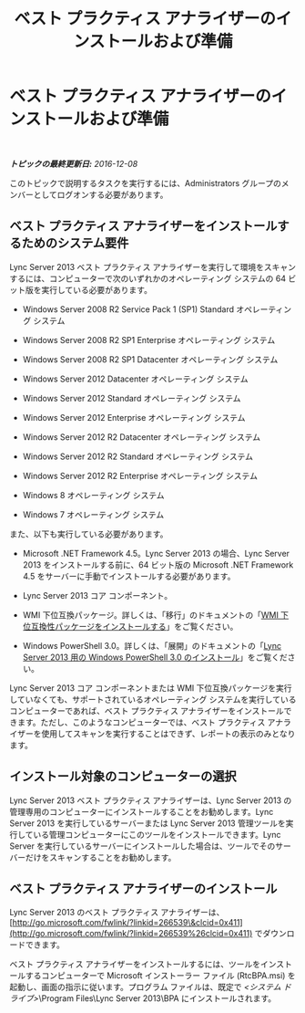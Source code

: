 ﻿---
title: ベスト プラクティス アナライザーのインストールおよび準備
TOCTitle: ベスト プラクティス アナライザーのインストールおよび準備
ms:assetid: 550613dd-dc08-482e-9980-a3fe187cd162
ms:mtpsurl: https://technet.microsoft.com/ja-jp/library/Gg591347(v=OCS.15)
ms:contentKeyID: 48272120
ms.date: 12/10/2016
mtps_version: v=OCS.15
ms.translationtype: HT
---

# ベスト プラクティス アナライザーのインストールおよび準備

 

_**トピックの最終更新日:** 2016-12-08_

このトピックで説明するタスクを実行するには、Administrators グループのメンバーとしてログオンする必要があります。

## ベスト プラクティス アナライザーをインストールするためのシステム要件

Lync Server 2013 ベスト プラクティス アナライザーを実行して環境をスキャンするには、コンピューターで次のいずれかのオペレーティング システムの 64 ビット版を実行している必要があります。

  - Windows Server 2008 R2 Service Pack 1 (SP1) Standard オペレーティング システム

  - Windows Server 2008 R2 SP1 Enterprise オペレーティング システム

  - Windows Server 2008 R2 SP1 Datacenter オペレーティング システム

  - Windows Server 2012 Datacenter オペレーティング システム

  - Windows Server 2012 Standard オペレーティング システム

  - Windows Server 2012 Enterprise オペレーティング システム

  - Windows Server 2012 R2 Datacenter オペレーティング システム

  - Windows Server 2012 R2 Standard オペレーティング システム

  - Windows Server 2012 R2 Enterprise オペレーティング システム

  - Windows 8 オペレーティング システム

  - Windows 7 オペレーティング システム

また、以下も実行している必要があります。

  - Microsoft .NET Framework 4.5。Lync Server 2013 の場合、Lync Server 2013 をインストールする前に、64 ビット版の Microsoft .NET Framework 4.5 をサーバーに手動でインストールする必要があります。

  - Lync Server 2013 コア コンポーネント。

  - WMI 下位互換パッケージ。詳しくは、「移行」のドキュメントの「[WMI 下位互換性パッケージをインストールする](install-wmi-backward-compatibility-package.md)」をご覧ください。

  - Windows PowerShell 3.0。詳しくは、「展開」のドキュメントの「[Lync Server 2013 用の Windows PowerShell 3.0 のインストール](lync-server-2013-installing-windows-powershell-3-0.md)」をご覧ください。

Lync Server 2013 コア コンポーネントまたは WMI 下位互換パッケージを実行していなくても、サポートされているオペレーティング システムを実行しているコンピューターであれば、ベスト プラクティス アナライザーをインストールできます。ただし、このようなコンピューターでは、ベスト プラクティス アナライザーを使用してスキャンを実行することはできず、レポートの表示のみとなります。

## インストール対象のコンピューターの選択

Lync Server 2013 ベスト プラクティス アナライザーは、Lync Server 2013 の管理専用のコンピューターにインストールすることをお勧めします。Lync Server 2013 を実行しているサーバーまたは Lync Server 2013 管理ツールを実行している管理コンピューターにこのツールをインストールできます。Lync Server を実行しているサーバーにインストールした場合は、ツールでそのサーバーだけをスキャンすることをお勧めします。

## ベスト プラクティス アナライザーのインストール

Lync Server 2013 のベスト プラクティス アナライザーは、[http://go.microsoft.com/fwlink/?linkid=266539\&clcid=0x411](http://go.microsoft.com/fwlink/?linkid=266539%26clcid=0x411) でダウンロードできます。

ベスト プラクティス アナライザーをインストールするには、ツールをインストールするコンピューターで Microsoft インストーラー ファイル (RtcBPA.msi) を起動し、画面の指示に従います。プログラム ファイルは、既定で *\<システム ドライブ\>*\\Program Files\\Lync Server 2013\\BPA にインストールされます。


